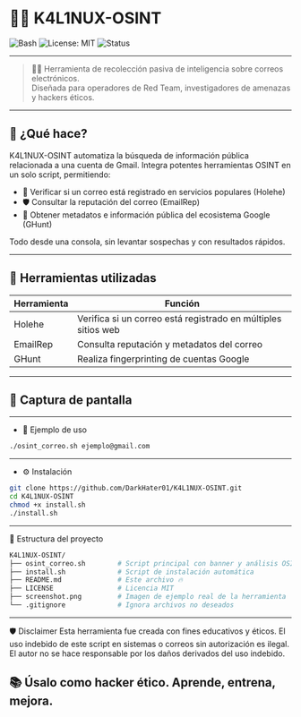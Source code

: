 # 🕵️‍♂️ K4L1NUX-OSINT

![Bash](https://img.shields.io/badge/bash-%23121011.svg?style=flat&logo=gnu-bash&logoColor=white)
![License: MIT](https://img.shields.io/badge/License-MIT-yellow.svg)
![Status](https://img.shields.io/badge/status-Active-brightgreen)

---

> 🕵️‍♂️ Herramienta de recolección pasiva de inteligencia sobre correos electrónicos.  
> Diseñada para operadores de Red Team, investigadores de amenazas y hackers éticos.

---

## 🚀 ¿Qué hace?

K4L1NUX-OSINT automatiza la búsqueda de información pública relacionada a una cuenta de Gmail. Integra potentes herramientas OSINT en un solo script, permitiendo:

- 🔎 Verificar si un correo está registrado en servicios populares (Holehe)
- 🛡️ Consultar la reputación del correo (EmailRep)
- 🧬 Obtener metadatos e información pública del ecosistema Google (GHunt)

Todo desde una consola, sin levantar sospechas y con resultados rápidos.

---

## 🧰 Herramientas utilizadas

| Herramienta  | Función                                            |
|--------------|-----------------------------------------------------|
| Holehe       | Verifica si un correo está registrado en múltiples sitios web |
| EmailRep     | Consulta reputación y metadatos del correo          |
| GHunt        | Realiza fingerprinting de cuentas Google            |

---

## 📸 Captura de pantalla 

---

- 🧪 Ejemplo de uso
```bash
./osint_correo.sh ejemplo@gmail.com
```
---


- ⚙️ Instalación
```bash
git clone https://github.com/DarkHater01/K4L1NUX-OSINT.git
cd K4L1NUX-OSINT
chmod +x install.sh
./install.sh
```
---

📁 Estructura del proyecto
```bash
K4L1NUX-OSINT/
├── osint_correo.sh        # Script principal con banner y análisis OSINT
├── install.sh             # Script de instalación automática
├── README.md              # Este archivo 🔥
├── LICENSE                # Licencia MIT
├── screenshot.png         # Imagen de ejemplo real de la herramienta
└── .gitignore             # Ignora archivos no deseados
```

---
🛡️ Disclaimer
Esta herramienta fue creada con fines educativos y éticos.
El uso indebido de este script en sistemas o correos sin autorización es ilegal.
El autor no se hace responsable por los daños derivados del uso indebido.

📚 Úsalo como hacker ético. Aprende, entrena, mejora.
---



